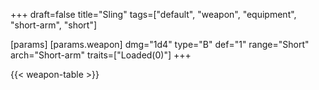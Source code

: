 +++
draft=false
title="Sling"
tags=["default", "weapon", "equipment", "short-arm", "short"]

[params]
  [params.weapon]
    dmg="1d4"
    type="B"
    def="1"
    range="Short"
    arch="Short-arm"
    traits=["Loaded(0)"]
+++

{{< weapon-table >}}


